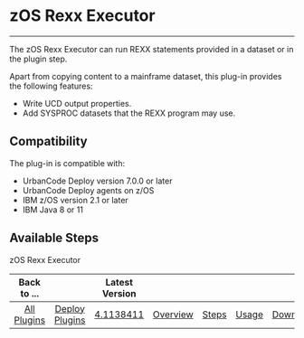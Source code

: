 # zOS Rexx Executor

---

The zOS Rexx Executor can run REXX statements provided in a dataset or in the plugin step.

Apart from copying content to a mainframe dataset, this plug-in provides the following features:

* Write UCD output properties.
* Add SYSPROC datasets that the REXX program may use.

## Compatibility

The plug-in is compatible with:

* UrbanCode Deploy version 7.0.0 or later
* UrbanCode Deploy agents on z/OS
* IBM z/OS version 2.1 or later
* IBM Java 8 or 11

## Available Steps

zOS Rexx Executor

|          Back to ...          |                                |                                                                   Latest Version                                                                    |||||
|:-----------------------------:|:------------------------------:|:---------------------------------------------------------------------------------------------------------------------------------------------------:| :---: | :---: | :---: | :---: |
| [All Plugins](../../index.md) | [Deploy Plugins](../README.md) | [4.1138411](https://raw.githubusercontent.com/UrbanCode/IBM-UCD-PLUGINS/main/files/zos-dataset-writer/ucd-plugins-zos-dataset-writer-4.1138411.zip) |[Overview](overview.md)|[Steps](steps.md)|[Usage](usage.md)|[Downloads](downloads.md)|
